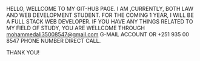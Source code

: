 
HELLO, WELLCOME TO MY GIT-HUB PAGE. I AM ,CURRENTLY, BOTH LAW AND WEB DEVELOPMENT STUDENT.
FOR THE COMING 1 YEAR, I WILL BE A FULL STACK WEB DEVELOPER.
IF YOU HAVE ANY THINGS RELATED TO MY FIELD OF STUDY, YOU ARE WELLCOME THROUGH mohammedali35008547@gmail.com G-MAIL ACCOUNT OR +251 935 00 8547 PHONE NUMBER DIRECT CALL. 


THANK YOU!




<!--
**M0HAMEDAIi/M0HAMEDAIi** is a ✨ _special_ ✨ repository because its `README.md` (this file) appears on your GitHub profile.

Here are some ideas to get you started:

- 🔭 I’m currently working on ...
- 🌱 I’m currently learning ...
- 👯 I’m looking to collaborate on ...
- 🤔 I’m looking for help with ...
- 💬 Ask me about ...
- 📫 How to reach me: ...
- 😄 Pronouns: ...
- ⚡ Fun fact: ...
-->
